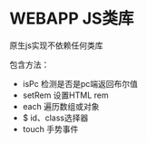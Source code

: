 # WEBAPP JS类库
原生js实现不依赖任何类库

包含方法：
<ul>
	<li>isPc  检测是否是pc端返回布尔值</li>
	<li>setRem  设置HTML rem</li>
	<li>each  遍历数组或对象</li>
	<li>$  id、class选择器</li>
	<li>touch  手势事件</li>
</ul>

